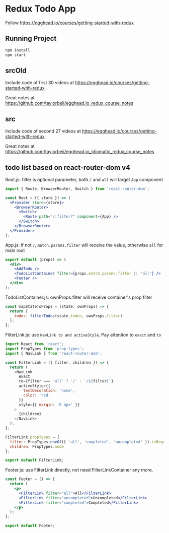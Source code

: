 # Redux Todo App

Follow <https://egghead.io/courses/getting-started-with-redux>

## Running Project

```bash
npm install
npm start
```

## srcOld

Include code of first 30 videos at <https://egghead.io/courses/getting-started-with-redux>.

Great notes at <https://github.com/tayiorbeii/egghead.io_redux_course_notes>

## src

Include code of second 27 videos at <https://egghead.io/courses/getting-started-with-redux>.

Great notes at <https://github.com/tayiorbeii/egghead.io_idiomatic_redux_course_notes>

## todo list based on react-router-dom v4

Root.js: filter is optional parameter, both `/` and `all` will target `App` component

```jsx
import { Route, BrowserRouter, Switch } from 'react-router-dom';

const Root = ({ store }) => (
  <Provider store={store}>
    <BrowserRouter>
      <Switch>
        <Route path="/:filter?" component={App} />
      </Switch>
    </BrowserRouter>
  </Provider>
);
```

App.js: if not `/`, `match.params.filter` will receive the value, otherwise `all` for main root

```jsx
export default (props) => (
  <div>
    <AddTodo />
    <TodoListContainer filter={props.match.params.filter || 'all'} />
    <Footer />
  </div>
);
```

TodoListContainer.js: ownProps.filter will receive container's prop filter

```javascript
const mapStateToProps = (state, ownProps) => {
  return {
    todos: filterTodos(state.todos, ownProps.filter)
  };
};
```

FilterLink.js: use `NavLink to and activeStyle`. Pay attention to `exact` and `to`

```javascript
import React from 'react';
import PropTypes from 'prop-types';
import { NavLink } from 'react-router-dom';

const FilterLink = ({ filter, children }) => {
  return (
    <NavLink
      exact
      to={filter === 'all' ? '/' : `/${filter}`}
      activeStyle={{
        textDecoration: 'none',
        color: 'red'
      }}
      style={{ margin: '0 4px' }}
    >
      {children}
    </NavLink>
  );
};

FilterLink.propTypes = {
  filter: PropTypes.oneOf([ 'all', 'completed', 'uncompleted' ]).isRequired,
  children: PropTypes.node
};

export default FilterLink;
```

Footer.js: use FilterLink directly, not need FilterLinkContainer any more.

```jsx
const Footer = () => {
  return (
    <p>
      <FilterLink filter="all">All</FilterLink>
      <FilterLink filter="uncompleted">Uncompleted</FilterLink>
      <FilterLink filter="completed">Completed</FilterLink>
    </p>
  );
};

export default Footer;
```